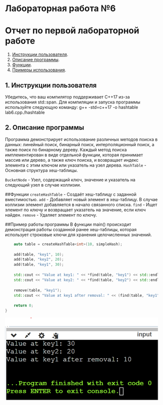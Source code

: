 # Лабораторная работа №6
# Отчет по первой лабораторной работе

1. [Инструкции пользователя](#1-инструкции-пользователя).
2. [Описание программы](#2-описание-программы).
3. [Функции](#3-функции-поиска).
4. [Примеры использования](#4-пример-использования).

## 1. Инструкции пользователя
Убедитесь, что ваш компилятор поддерживает C++17 из-за использования std::span.
Для компиляции и запуска программы используйте следующую команду:
g++ -std=c++17 -o hashtable lab6.cpp./hashtable


## 2. Описание программы
Программа демонстрирует использование различных методов поиска в данных: линейный поиск, бинарный поиск, интерполяционный поиск, а также поиск по бинарному дереву. Каждый метод поиска имплементирован в виде отдельной функции, которая принимает массив или дерево, а также ключ поиска, и возвращает индекс элемента с этим ключом или указатель на узел дерева.
`HashTable` - Основная структура хеш-таблицы.

`BucketNode` - Узел, содержащий ключ, значение и указатель на следующий узел в случае коллизии.

##Функции 
`createHashTable` - Создаёт хеш-таблицу с заданной вместимостью.
`add` - Добавляет новый элемент в хеш-таблицу. В случае коллизии элемент добавляется в начало связанного списка.
`find` - Ищет элемент по ключу и возвращает указатель на значение, если ключ найден.
`remove` - Удаляет элемент по ключу.


##Пример работы программы
В функции main()  происходит демонстрация работы созданной ранее хеш-таблицы, которая использует строковые ключи для хранения целочисленных значений. 

```cpp int main() {
    auto table = createHashTable<int>(10, simpleHash);

    add(table, "key1", 10);
    add(table, "key2", 20);
    add(table, "key1", 30);

    std::cout << "Value at key1: " << *find(table, "key1") << std::endl;  // Output: 30
    std::cout << "Value at key2: " << *find(table, "key2") << std::endl;  // Output: 20

    remove(table, "key1");
    std::cout << "Value at key1 after removal: " << (find(table, "key1") ? std::to_string(*find(table, "key1")) : "not found") << std::endl;  // Output: not found

    return 0;
} 
```
![Пример работы программы](sample.png)
